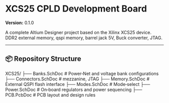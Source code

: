 # XCS25 CPLD Development Board

**Version:** 0.1.0

A complete Altium Designer project based on the Xilinx XCS25 device. DDR2 external memory, qspi memory, barrel jack 5V, Buck converter, JTAG.

---

## 📦 Repository Structure

XCS25/
├── Banks.SchDoc # Power‑Net and voltage bank configurations
├── Connectors.SchDoc # mezzanine, JTAG
├── Memory.SchDoc # External QSPI flash interface
├── Modes.SchDoc # Mode‑select
├── Power.SchDoc # On‑board regulators and power sequencing
├── PCB.PcbDoc # PCB layout and design rules
